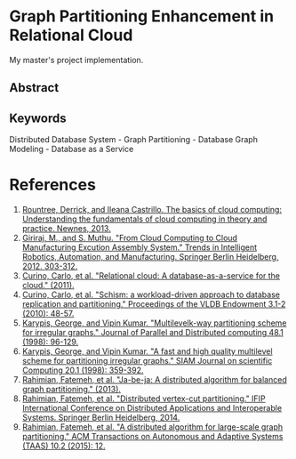 # Graph Partitioning Enhancement in Relational Cloud
My master's project implementation.

## Abstract

## Keywords
Distributed Database System - Graph Partitioning - Database Graph Modeling - Database as a Service

# References
1. [Rountree, Derrick, and Ileana Castrillo. The basics of cloud computing: Understanding the fundamentals of cloud computing in theory and practice. Newnes, 2013.](https://books.google.com/books?hl=en&lr=&id=k7gwl2jgBBwC&oi=fnd&pg=PP1&dq=Rountree,+Derrick,+and+Ileana+Castrillo.+The+Basics+of+Cloud+Computing:+Understanding+the+Fundamentals+of+Cloud+Computing+in+Theory+and+Practice.+Newnes,+2013.&ots=Q9u_TTi0yH&sig=ph9Ew3k34JqzyN43CKe6ts93UVw)
2. [Giriraj, M., and S. Muthu. "From Cloud Computing to Cloud Manufacturing Excution Assembly System." Trends in Intelligent Robotics, Automation, and Manufacturing. Springer Berlin Heidelberg, 2012. 303-312.](http://link.springer.com/chapter/10.1007/978-3-642-35197-6_34)
3. [Curino, Carlo, et al. "Relational cloud: A database-as-a-service for the cloud." (2011).](http://dspace.mit.edu/handle/1721.1/62241)
4. [Curino, Carlo, et al. "Schism: a workload-driven approach to database replication and partitioning." Proceedings of the VLDB Endowment 3.1-2 (2010): 48-57.](http://dl.acm.org/citation.cfm?id=1920853)
5. [Karypis, George, and Vipin Kumar. "Multilevelk-way partitioning scheme for irregular graphs." Journal of Parallel and Distributed computing 48.1 (1998): 96-129.](http://www.sciencedirect.com/science/article/pii/S0743731597914040)
6. [Karypis, George, and Vipin Kumar. "A fast and high quality multilevel scheme for partitioning irregular graphs." SIAM Journal on scientific Computing 20.1 (1998): 359-392.](http://epubs.siam.org/doi/abs/10.1137/S1064827595287997)
7. [Rahimian, Fatemeh, et al. "Ja-be-ja: A distributed algorithm for balanced graph partitioning." (2013).](http://soda.swedish-ict.se/5473/)
8. [Rahimian, Fatemeh, et al. "Distributed vertex-cut partitioning." IFIP International Conference on Distributed Applications and Interoperable Systems. Springer Berlin Heidelberg, 2014.](http://link.springer.com/chapter/10.1007/978-3-662-43352-2_15)
9. [Rahimian, Fatemeh, et al. "A distributed algorithm for large-scale graph partitioning." ACM Transactions on Autonomous and Adaptive Systems (TAAS) 10.2 (2015): 12.](http://dl.acm.org/citation.cfm?id=2714568)

